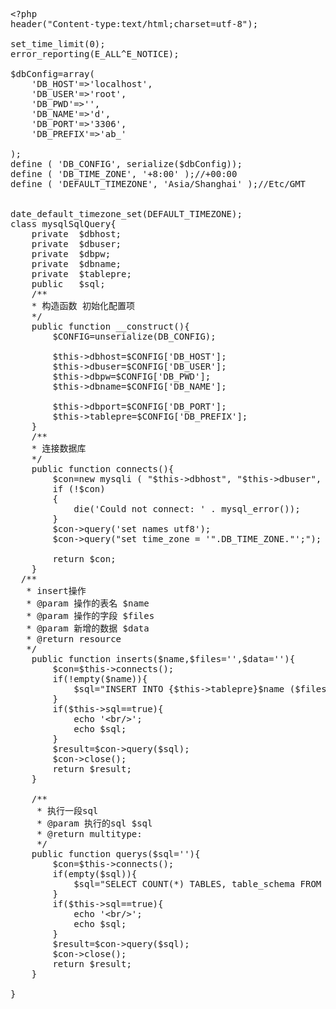 <pre class="prettyprint lang-php linenums">&lt;?php
header("Content-type:text/html;charset=utf-8");

set_time_limit(0);
error_reporting(E_ALL^E_NOTICE);

$dbConfig=array(
    'DB_HOST'=&gt;'localhost',
    'DB_USER'=&gt;'root',
    'DB_PWD'=&gt;'',
    'DB_NAME'=&gt;'d',
    'DB_PORT'=&gt;'3306',
    'DB_PREFIX'=&gt;'ab_'
    
);
define ( 'DB_CONFIG', serialize($dbConfig));
define ( 'DB_TIME_ZONE', '+8:00' );//+00:00
define ( 'DEFAULT_TIMEZONE', 'Asia/Shanghai' );//Etc/GMT


date_default_timezone_set(DEFAULT_TIMEZONE);
class mysqlSqlQuery{
    private  $dbhost;
    private  $dbuser;
    private  $dbpw;
    private  $dbname;
    private  $tablepre;
    public   $sql;
    /**
    * 构造函数 初始化配置项 
    */
    public function __construct(){
        $CONFIG=unserialize(DB_CONFIG);
        
        $this-&gt;dbhost=$CONFIG['DB_HOST'];
        $this-&gt;dbuser=$CONFIG['DB_USER'];
        $this-&gt;dbpw=$CONFIG['DB_PWD'];
        $this-&gt;dbname=$CONFIG['DB_NAME'];
        
        $this-&gt;dbport=$CONFIG['DB_PORT'];
        $this-&gt;tablepre=$CONFIG['DB_PREFIX'];
    }
    /**
    * 连接数据库
    */
    public function connects(){
        $con=new mysqli ( "$this-&gt;dbhost", "$this-&gt;dbuser", "$this-&gt;dbpw", "$this-&gt;dbname", "$this-&gt;dbport" );
        if (!$con)
        {
            die('Could not connect: ' . mysql_error());
        }
        $con-&gt;query('set names utf8');
        $con-&gt;query("set time_zone = '".DB_TIME_ZONE."';");
        
        return $con;
    }
  /**
   * insert操作
   * @param 操作的表名 $name
   * @param 操作的字段 $files
   * @param 新增的数据 $data
   * @return resource
   */
    public function inserts($name,$files='',$data=''){
        $con=$this-&gt;connects();
        if(!empty($name)){
            $sql="INSERT INTO {$this-&gt;tablepre}$name ($files) VALUES ($data)";
        }
        if($this-&gt;sql==true){
            echo '&lt;br/&gt;';
            echo $sql;
        }
        $result=$con-&gt;query($sql);
        $con-&gt;close();
        return $result;
    }
    
    /**
     * 执行一段sql
     * @param 执行的sql $sql
     * @return multitype:
     */
    public function querys($sql=''){
        $con=$this-&gt;connects();
        if(empty($sql)){
            $sql="SELECT COUNT(*) TABLES, table_schema FROM information_schema.TABLES WHERE table_schema = '$this-&gt;dbname' GROUP BY table_schema";
        }
        if($this-&gt;sql==true){
            echo '&lt;br/&gt;';
            echo $sql;
        }
        $result=$con-&gt;query($sql);
        $con-&gt;close();
        return $result;
    }
  
}</pre>
<br />